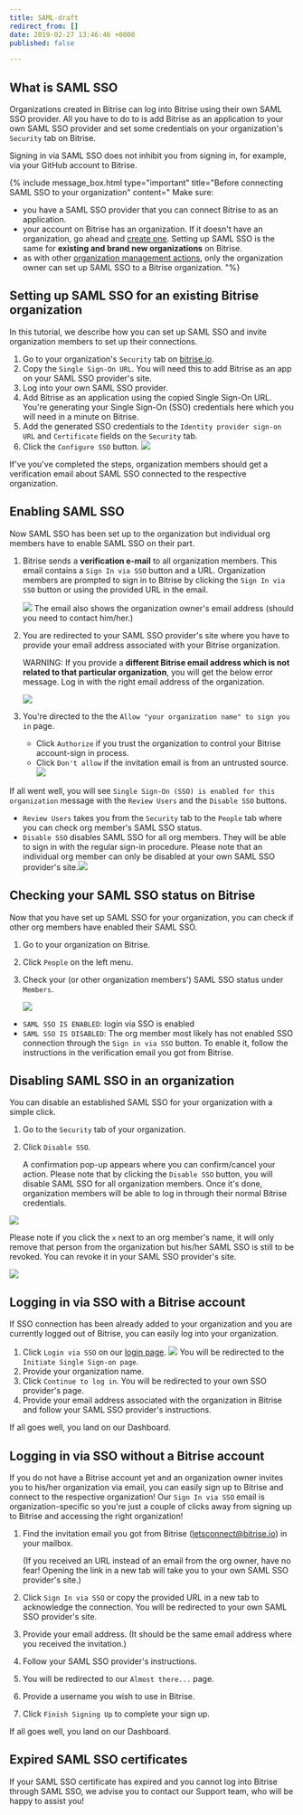 ```yaml
---
title: SAML-draft
redirect_from: []
date: 2019-02-27 13:46:46 +0000
published: false

---
```

## What is SAML SSO

Organizations created in Bitrise can log into Bitrise using their own SAML SSO provider. All you have to do to is add Bitrise as an application to your own SAML SSO provider and set some credentials on your organization's `Security` tab on Bitrise.

Signing in via SAML SSO does not inhibit you from signing in, for example, via your GitHub account to Bitrise.

{% include message_box.html type="important" title="Before connecting SAML SSO to your organization" content=" Make sure:

* you have a SAML SSO provider that you can connect Bitrise to as an application.
* your account on Bitrise has an organization. If it doesn't have an organization, go ahead and [create one](/team-management/organizations/creating-org/). Setting up SAML SSO is the same for **existing and brand new organizations** on Bitrise.
* as with other [organization management actions](/team-management/user-roles-on-app-teams/), only the organization owner can set up SAML SSO to a Bitrise organization. "%}

## Setting up SAML SSO for an existing Bitrise organization

In this tutorial, we describe how you can set up SAML SSO and invite organization members to set up their connections.

1. Go to your organization's `Security` tab on [bitrise.io](https://www.bitrise.io).
2. Copy the `Single Sign-On URL`. You will need this to add Bitrise as an app on your SAML SSO provider's site.
3. Log into your own SAML SSO provider.
4. Add Bitrise as an application using the copied Single Sign-On URL. You're generating your Single Sign-On (SSO) credentials here which you will need in a minute on Bitrise.
5. Add the generated SSO credentials to the `Identity provider sign-on URL` and `Certificate` fields on the `Security` tab.
6. Click the `Configure SSO` button.
   ![](/img/SSO-page.jpg)

If've you've completed the steps, organization members should get a verification email about SAML SSO connected to the respective organization.

## Enabling SAML SSO

Now SAML SSO has been set up to the organization but individual org members have to enable SAML SSO on their part.

1. Bitrise sends a **verification e-mail** to all organization members. This email contains a `Sign In via SSO` button and a URL. Organization members are prompted to sign in to Bitrise by clicking the `Sign In via SSO` button or using the provided URL in the email.

   ![](/img/saml-step-up-enabling-missing.jpg)
   The email also shows the organization owner's email address (should you need to contact him/her.)
2. You are redirected to your SAML SSO provider's site where you have to provide your email address associated with your Bitrise organization. 

   WARNING: If you provide a **different Bitrise email address which is not related to that particular organization**, you will get the below error message. Log in with the right email address of the organization.

   ![](/img/no-connected-sso-for-this-email-address.jpg)
3. You're directed to the the `Allow "your organization name" to sign you in` page.
   * Click `Authorize` if you trust the organization to control your Bitrise account-sign in process.
   * Click `Don't allow` if the invitation email is from an untrusted source.![](/img/enable-saml.jpg)

If all went well, you will see `Single Sign-On (SSO) is enabled for this organization` message with the `Review Users` and the `Disable SSO` buttons.

* `Review Users` takes you from the `Security` tab to the `People` tab where you can check org member's SAML SSO status.
* `Disable SSO` disables SAML SSO for all org members. They will be able to sign in with the regular sign-in procedure. Please note that an individual org member can only be disabled at your own SAML SSO provider's site.![](/img/disable-saml.jpg)

## Checking your SAML SSO status on Bitrise

Now that you have set up SAML SSO for your organization, you can check if other org members have enabled their SAML SSO.

1. Go to your organization on Bitrise.
2. Click `People` on the left menu.
3. Check your (or other organization members') SAML SSO status under `Members`.

   ![](/img/saml-status.png)

* `SAML SSO IS ENABLED`: login via SSO is enabled
* `SAML SSO IS DISABLED`: The org member most likely has not enabled SSO connection through the `Sign in via SSO` button. To enable it, follow the instructions in the verification email you got from Bitrise.

## Disabling SAML SSO in an organization

You can disable an established SAML SSO for your organization with a simple click.

1. Go to the `Security` tab of your organization.
2. Click `Disable SSO`.

   A confirmation pop-up appears where you can confirm/cancel your action. Please note that by clicking the `Disable SSO` button, you will disable SAML SSO for all organization members. Once it's done, organization members will be able to log in through their normal Bitrise credentials.

![](/img/disable-sso.png)

Please note if you click the `x` next to an org member's name, it will only remove that person from the organization but his/her SAML SSO is still to be revoked. You can revoke it in your SAML SSO provider's site.

![](/img/disbale-sso-enabled-status.png)

## Logging in via SSO with a Bitrise account

If SSO connection has been already added to your organization and you are currently logged out of Bitrise, you can easily log into your organization.

1. Click `Login via SSO` on our [login page](https://app.bitrise.io/users/sign_in).
   ![](/img/login-via-sso.jpg)
   You will be redirected to the `Initiate Single Sign-on page`.
2. Provide your organization name.
3. Click `Continue to log in`.
   You will be redirected to your own SSO provider's page.
4. Provide your email address associated with the organization in Bitrise and follow your SAML SSO provider's instructions.

If all goes well, you land on our Dashboard.

## Logging in via SSO without a Bitrise account

If you do not have a Bitrise account yet and an organization owner invites you to his/her organization via email, you can easily sign up to Bitrise and connect to the respective organization! Our `Sign In via SSO` email is organization-specific so you're just a couple of clicks away from signing up to Bitrise and accessing the right organization!

1. Find the invitation email you got from Bitrise (letsconnect@bitrise.io) in your mailbox. 

   (If you received an URL instead of an email from the org owner, have no fear! Opening the link in a new tab will take you to your own SAML SSO provider's site.)
2. Click `Sign In via SSO` or copy the provided URL in a new tab to acknowledge the connection. You will be redirected to your own SAML SSO provider's site.
3. Provide your email address. (It should be the same email address where you received the invitation.) 
4. Follow your SAML SSO provider's instructions.
5. You will be redirected to our `Almost there...` page.
6. Provide a username you wish to use in Bitrise.
7. Click `Finish Signing Up` to complete your sign up.

If all goes well, you land on our Dashboard.

## Expired SAML SSO certificates

If your SAML SSO certificate has expired and you cannot log into Bitrise through SAML SSO, we advise you to contact our Support team, who will be happy to assist you!
